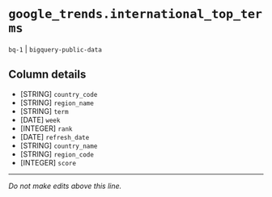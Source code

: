 # `google_trends.international_top_terms`
`bq-1` | `bigquery-public-data`

## Column details
* [STRING]    `country_code`
* [STRING]    `region_name`
* [STRING]    `term`
* [DATE]      `week`
* [INTEGER]   `rank`
* [DATE]      `refresh_date`
* [STRING]    `country_name`
* [STRING]    `region_code`
* [INTEGER]   `score`

-------------------------------------------------------------------------------
*Do not make edits above this line.*
